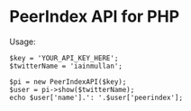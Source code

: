 # PeerIndex API for PHP

Usage:

    $key = 'YOUR_API_KEY_HERE';
    $twitterName = 'iainmullan';

    $pi = new PeerIndexAPI($key);
    $user = pi->show($twitterName);
    echo $user['name'].': '.$user['peerindex'];
